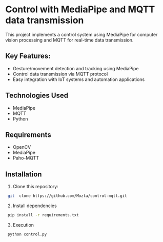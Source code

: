 #  Control with MediaPipe and MQTT data transmission

 
This project implements a control system using MediaPipe for computer vision processing and MQTT for real-time data transmission. 

##  Key Features:

- Gesture/movement detection and tracking using MediaPipe
- Control data transmission via MQTT protocol
- Easy integration with IoT systems and automation applications

##  Technologies Used

- MediaPipe
- MQTT
- Python

##  Requirements

- OpenCV
- MediaPipe
- Paho-MQTT

  

##  Installation

 1. Clone this repository:
```bash
 git  clone https://github.com/Mozta/control-mqtt.git
```
 2. Install dependencies
```bash
 pip install -r requirements.txt
```
 3. Execution
```bash
 python control.py
```
  
